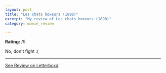 ```yaml
---
layout: post
title: "Les chats boxeurs (1898)"
excerpt: "My review of Les chats boxeurs (1898)"
category: movie_review

---
```


**Rating:** /5

No, don't fight :(

<hr>

[See Review on Letterboxd](https://boxd.it/5HUxoJ)
